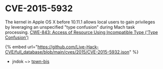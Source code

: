 # CVE-2015-5932

The kernel in Apple OS X before 10.11.1 allows local users to gain privileges by leveraging an unspecified "type confusion" during Mach task processing. <a href="http://cwe.mitre.org/data/definitions/843.html">CWE-843: Access of Resource Using Incompatible Type ('Type Confusion')</a>

{% embed url="https://github.com/Live-Hack-CVE/full_database/blob/main/cves/2015/CVE-2015-5932.json" %}


* jndok ~> [tpwn-bis](https://www.alice-snow.ru/2015/database/cve-2015-5932/tpwn-bis-jndok)